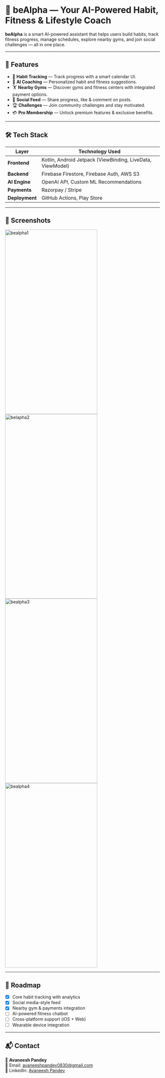 # 🌟 beAlpha — Your AI-Powered Habit, Fitness & Lifestyle Coach

**beAlpha** is a smart AI-powered assistant that helps users build habits, track fitness progress, manage schedules, explore nearby gyms, and join social challenges — all in one place.

---

## 🚀 Features

- 📅 **Habit Tracking** — Track progress with a smart calendar UI.
- 🤖 **AI Coaching** — Personalized habit and fitness suggestions.
- 🏋️ **Nearby Gyms** — Discover gyms and fitness centers with integrated payment options.
- 💬 **Social Feed** — Share progress, like & comment on posts.
- 🏆 **Challenges** — Join community challenges and stay motivated.
- 💳 **Pro Membership** — Unlock premium features & exclusive benefits.

---

## 🛠 Tech Stack

| Layer          | Technology Used |
|----------------|-----------------|
| **Frontend**   | Kotlin, Android Jetpack (ViewBinding, LiveData, ViewModel) |
| **Backend**    | Firebase Firestore, Firebase Auth, AWS S3 |
| **AI Engine**  | OpenAI API, Custom ML Recommendations |
| **Payments**   | Razorpay / Stripe |
| **Deployment** | GitHub Actions, Play Store |

---

## 📸 Screenshots
<img width="300" height="600" alt="bealpha1" src="https://github.com/user-attachments/assets/0fc76b83-4580-40e2-ab27-c1cf122ff0cc" />
<img width="300" height="600" alt="belapha2" src="https://github.com/user-attachments/assets/dedaadef-d698-46d3-97f8-b7ffcdaf15bf" />
<img width="300" height="600" alt="bealpha3" src="https://github.com/user-attachments/assets/994e1e56-bba3-43f8-8c56-be4f274e27e1" />
<img width="300" height="600" alt="bealpha4" src="https://github.com/user-attachments/assets/2731370e-629e-42fd-a7b7-9f5daf55cec2" />

---

## 📍 Roadmap

- [x] Core habit tracking with analytics
- [x] Social media-style feed
- [x] Nearby gym & payments integration
- [ ] AI-powered fitness chatbot
- [ ] Cross-platform support (iOS + Web)
- [ ] Wearable device integration

---


## 📬 Contact

👤 **Avaneesh Pandey**  
📧 Email: [avaneeshpandey0830@gmail.com](mailto:avaneeshpandey0830@gmail.com)  
🔗 LinkedIn: [Avaneesh Pandey](https://www.linkedin.com/in/avaneesh-pandey0830/)  
